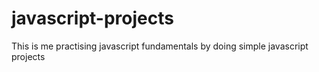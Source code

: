 # javascript-projects

This is me practising javascript fundamentals by doing simple javascript projects
